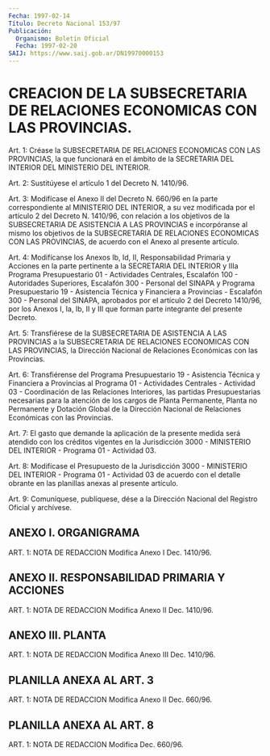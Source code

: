 ```yaml
---
Fecha: 1997-02-14
Título: Decreto Nacional 153/97
Publicación:
  Organismo: Boletín Oficial
  Fecha: 1997-02-20
SAIJ: https://www.saij.gob.ar/DN19970000153
---
```

# CREACION DE LA SUBSECRETARIA DE RELACIONES ECONOMICAS CON LAS PROVINCIAS.

<a id="1"></a>
Art. 1: Créase la SUBSECRETARIA DE RELACIONES  ECONOMICAS  CON LAS PROVINCIAS, la que funcionará en el ámbito de la SECRETARIA DEL INTERIOR DEL MINISTERIO DEL INTERIOR.

<a id="2"></a>
Art.  2:  Sustitúyese  el artículo 1 del Decreto N. 1410/96.

<a id="3"></a>
Art. 3: Modifícase  el  Anexo  II del Decreto N. 660/96 en la parte correspondiente al MINISTERIO DEL INTERIOR, a su vez modificada por el artículo 2 del Decreto N. 1410/96,  con  relación a los objetivos de la SUBSECRETARIA DE ASISTENCIA A LAS PROVINCIAS  e  incorpóranse al mismo los objetivos de la SUBSECRETARIA DE RELACIONES ECONOMICAS CON  LAS  PROVINCIAS, de acuerdo con el Anexo al presente  artículo.

<a id="4"></a>
Art.  4: Modifícanse  los  Anexos  Ib,  Id,  II,  Responsabilidad Primaria y  Acciones  en  la  parte  pertinente a la SECRETARIA DEL INTERIOR y IIIa Programa Presupuestario 01 - Actividades Centrales, Escalafón 100 - Autoridades Superiores,  Escalafón  300  - Personal del  SINAPA  y  Programa  Presupuestario 19 - Asistencia Técnica  y Financiera a Provincias - Escalafón  300  -  Personal  del  SINAPA, aprobados por el artículo 2 del Decreto 1410/96, por los Anexos  I, Ia,  Ib,  II y III que forman parte integrante del presente Decreto.

<a id="5"></a>
Art. 5: Transfiérese  de  la  SUBSECRETARIA  DE  ASISTENCIA  A LAS PROVINCIAS  a  la  SUBSECRETARIA  DE  RELACIONES ECONOMICAS CON LAS PROVINCIAS, la Dirección Nacional de Relaciones  Económicas con las Provincias.

<a id="6"></a>
Art. 6: Transfiérense del Programa Presupuestario  19 - Asistencia Técnica  y  Financiera  a  Provincias  al Programa 01 - Actividades Centrales  -  Actividad  03  -  Coordinación    de  las  Relaciones Interiores,  las  partidas  Presupuestarias  necesarias    para  la atención de los cargos de Planta Permanente, Planta no Permanente y Dotación  Global  de la Dirección Nacional de Relaciones Económicas con las Provincias.

<a id="7"></a>
Art. 7: El gasto que  demande  la aplicación de la presente medida será atendido con los créditos vigentes  en  la Jurisdicción 3000 - MINISTERIO DEL INTERIOR - Programa 01 - Actividad 03.

<a id="8"></a>
Art.  8:  Modifícase  el  Presupuesto de la Jurisdicción  3000  - MINISTERIO DEL INTERIOR - Programa 01 - Actividad 03 de acuerdo con el detalle obrante en las planillas  anexas  al  presente  artículo.

<a id="9"></a>
Art. 9: Comuníquese, publíquese, dése a la Dirección Nacional  del Registro  Oficial  y  archívese.

## ANEXO I. ORGANIGRAMA

<a id="1"></a>
ART. 1: NOTA DE REDACCION Modifica Anexo I Dec. 1410/96.

## ANEXO II. RESPONSABILIDAD PRIMARIA Y ACCIONES

<a id="1"></a>
ART. 1: NOTA DE REDACCION Modifica Anexo II Dec. 1410/96.

## ANEXO III. PLANTA

<a id="1"></a>
ART. 1: NOTA DE REDACCION Modifica Anexo III Dec. 1410/96.

## PLANILLA ANEXA AL ART. 3

<a id="1"></a>
ART. 1: NOTA DE REDACCION Modifica Anexo II Dec. 660/96.

## PLANILLA ANEXA AL ART. 8

<a id="1"></a>
ART. 1: NOTA DE REDACCION Modifica Dec. 660/96.